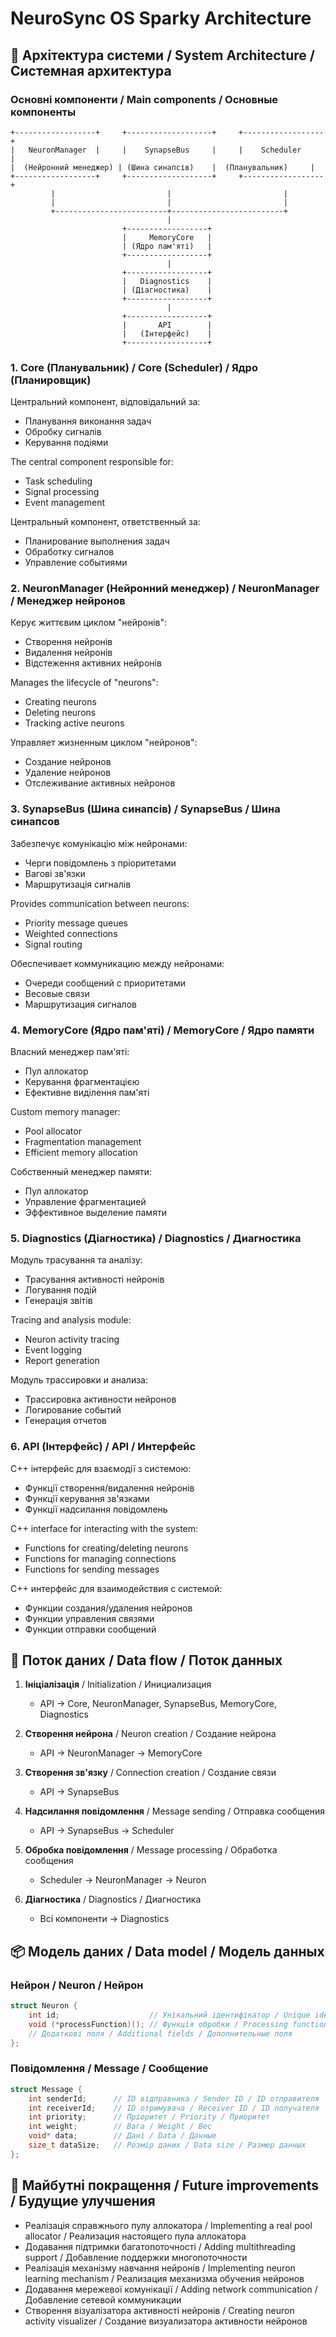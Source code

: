 # NeuroSync OS Sparky Architecture

## 🧠 Архітектура системи / System Architecture / Системная архитектура

### Основні компоненти / Main components / Основные компоненты

```
+------------------+     +-------------------+     +------------------+
|   NeuronManager  |     |    SynapseBus     |     |    Scheduler     |
|  (Нейронний менеджер) | (Шина синапсів)    |  (Планувальник)     |
+------------------+     +-------------------+     +------------------+
         |                         |                         |
         |                         |                         |
         +-------------------------+-------------------------+
                                   |
                         +------------------+
                         |     MemoryCore   |
                         | (Ядро пам'яті)   |
                         +------------------+
                                   |
                         +------------------+
                         |   Diagnostics    |
                         | (Діагностика)    |
                         +------------------+
                                   |
                         +------------------+
                         |       API        |
                         |   (Інтерфейс)    |
                         +------------------+
```

### 1. Core (Планувальник) / Core (Scheduler) / Ядро (Планировщик)

Центральний компонент, відповідальний за:
- Планування виконання задач
- Обробку сигналів
- Керування подіями

The central component responsible for:
- Task scheduling
- Signal processing
- Event management

Центральный компонент, ответственный за:
- Планирование выполнения задач
- Обработку сигналов
- Управление событиями

### 2. NeuronManager (Нейронний менеджер) / NeuronManager / Менеджер нейронов

Керує життєвим циклом "нейронів":
- Створення нейронів
- Видалення нейронів
- Відстеження активних нейронів

Manages the lifecycle of "neurons":
- Creating neurons
- Deleting neurons
- Tracking active neurons

Управляет жизненным циклом "нейронов":
- Создание нейронов
- Удаление нейронов
- Отслеживание активных нейронов

### 3. SynapseBus (Шина синапсів) / SynapseBus / Шина синапсов

Забезпечує комунікацію між нейронами:
- Черги повідомлень з пріоритетами
- Вагові зв'язки
- Маршрутизація сигналів

Provides communication between neurons:
- Priority message queues
- Weighted connections
- Signal routing

Обеспечивает коммуникацию между нейронами:
- Очереди сообщений с приоритетами
- Весовые связи
- Маршрутизация сигналов

### 4. MemoryCore (Ядро пам'яті) / MemoryCore / Ядро памяти

Власний менеджер пам'яті:
- Пул аллокатор
- Керування фрагментацією
- Ефективне виділення пам'яті

Custom memory manager:
- Pool allocator
- Fragmentation management
- Efficient memory allocation

Собственный менеджер памяти:
- Пул аллокатор
- Управление фрагментацией
- Эффективное выделение памяти

### 5. Diagnostics (Діагностика) / Diagnostics / Диагностика

Модуль трасування та аналізу:
- Трасування активності нейронів
- Логування подій
- Генерація звітів

Tracing and analysis module:
- Neuron activity tracing
- Event logging
- Report generation

Модуль трассировки и анализа:
- Трассировка активности нейронов
- Логирование событий
- Генерация отчетов

### 6. API (Інтерфейс) / API / Интерфейс

C++ інтерфейс для взаємодії з системою:
- Функції створення/видалення нейронів
- Функції керування зв'язками
- Функції надсилання повідомлень

C++ interface for interacting with the system:
- Functions for creating/deleting neurons
- Functions for managing connections
- Functions for sending messages

C++ интерфейс для взаимодействия с системой:
- Функции создания/удаления нейронов
- Функции управления связями
- Функции отправки сообщений

## 🔄 Поток даних / Data flow / Поток данных

1. **Ініціалізація** / Initialization / Инициализация
   - API → Core, NeuronManager, SynapseBus, MemoryCore, Diagnostics

2. **Створення нейрона** / Neuron creation / Создание нейрона
   - API → NeuronManager → MemoryCore

3. **Створення зв'язку** / Connection creation / Создание связи
   - API → SynapseBus

4. **Надсилання повідомлення** / Message sending / Отправка сообщения
   - API → SynapseBus → Scheduler

5. **Обробка повідомлення** / Message processing / Обработка сообщения
   - Scheduler → NeuronManager → Neuron

6. **Діагностика** / Diagnostics / Диагностика
   - Всі компоненти → Diagnostics

## 📦 Модель даних / Data model / Модель данных

### Нейрон / Neuron / Нейрон
```cpp
struct Neuron {
    int id;                    // Унікальний ідентифікатор / Unique identifier / Уникальный идентификатор
    void (*processFunction)(); // Функція обробки / Processing function / Функция обработки
    // Додаткові поля / Additional fields / Дополнительные поля
};
```

### Повідомлення / Message / Сообщение
```cpp
struct Message {
    int senderId;      // ID відправника / Sender ID / ID отправителя
    int receiverId;    // ID отримувача / Receiver ID / ID получателя
    int priority;      // Пріоритет / Priority / Приоритет
    int weight;        // Вага / Weight / Вес
    void* data;        // Дані / Data / Данные
    size_t dataSize;   // Розмір даних / Data size / Размер данных
};
```

## 🎯 Майбутні покращення / Future improvements / Будущие улучшения

- Реалізація справжнього пулу аллокатора / Implementing a real pool allocator / Реализация настоящего пула аллокатора
- Додавання підтримки багатопоточності / Adding multithreading support / Добавление поддержки многопоточности
- Реалізація механізму навчання нейронів / Implementing neuron learning mechanism / Реализация механизма обучения нейронов
- Додавання мережевої комунікації / Adding network communication / Добавление сетевой коммуникации
- Створення візуалізатора активності нейронів / Creating neuron activity visualizer / Создание визуализатора активности нейронов